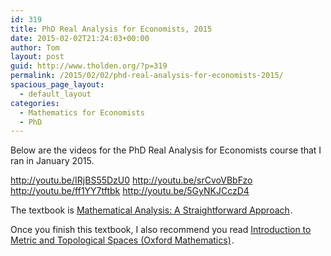 ```yaml
---
id: 319
title: PhD Real Analysis for Economists, 2015
date: 2015-02-02T21:24:03+00:00
author: Tom
layout: post
guid: http://www.tholden.org/?p=319
permalink: /2015/02/02/phd-real-analysis-for-economists-2015/
spacious_page_layout:
  - default_layout
categories:
  - Mathematics for Economists
  - PhD
---
```

Below are the videos for the PhD Real Analysis for Economists course that I ran in January 2015.

http://youtu.be/IRjBS55DzU0
http://youtu.be/srCvoVBbFzo
http://youtu.be/ff1YY7tftbk
http://youtu.be/5GyNKJCczD4

The textbook is <a href="http://www.amazon.co.uk/gp/product/0521288827/ref=as_li_tl?ie=UTF8&camp=1634&creative=19450&creativeASIN=0521288827&linkCode=as2&tag=tholdenorg-21&linkId=2CWWSGCFTXKORGT4">Mathematical Analysis: A Straightforward Approach</a><img src="http://ir-uk.amazon-adsystem.com/e/ir?t=tholdenorg-21&l=as2&o=2&a=0521288827" width="1" height="1" border="0" alt="" style="border:none !important; margin:0px !important;" />.

Once you finish this textbook, I also recommend you read <a href="http://www.amazon.co.uk/gp/product/019956308X/ref=as_li_tl?ie=UTF8&camp=1634&creative=19450&creativeASIN=019956308X&linkCode=as2&tag=tholdenorg-21&linkId=AZDUFHAB6MS35JQ7">Introduction to Metric and Topological Spaces (Oxford Mathematics)</a><img src="http://ir-uk.amazon-adsystem.com/e/ir?t=tholdenorg-21&l=as2&o=2&a=019956308X" width="1" height="1" border="0" alt="" style="border:none !important; margin:0px !important;" />.
